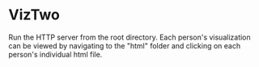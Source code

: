 # VizTwo

Run the HTTP server from the root directory. Each person's visualization can be viewed by navigating to the "html" folder and clicking on each person's individual html file.
